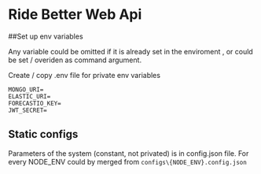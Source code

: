 Ride Better Web Api
===================

##Set up env variables

Any variable could be omitted if it is already set in the enviroment , or could be set / overiden as command argument.

Create / copy .env file for private env variables

```
MONGO_URI=
ELASTIC_URI=
FORECASTIO_KEY=
JWT_SECRET=
```

## Static configs

Parameters of the system (constant, not privated) is in config.json file.
For every NODE_ENV could by merged from `configs\{NODE_ENV}.config.json`
